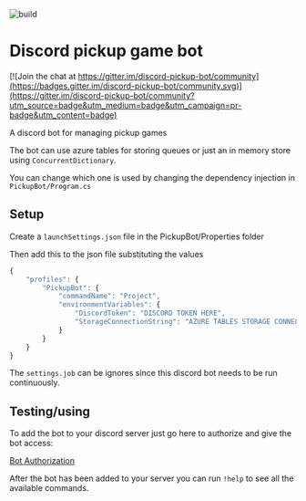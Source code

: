 ![build](https://github.com/Floydan/discord-pickup-bot/workflows/build/badge.svg?branch=master)


# Discord pickup game bot

[![Join the chat at https://gitter.im/discord-pickup-bot/community](https://badges.gitter.im/discord-pickup-bot/community.svg)](https://gitter.im/discord-pickup-bot/community?utm_source=badge&utm_medium=badge&utm_campaign=pr-badge&utm_content=badge)

A discord bot for managing pickup games

The bot can use azure tables for storing queues or just an in memory store using `ConcurrentDictionary`.

You can change which one is used by changing the dependency injection in `PickupBot/Program.cs`

## Setup
Create a `launchSettings.json` file in the PickupBot/Properties folder

Then add this to the json file substituting the values
```javascript
{
    "profiles": {
        "PickupBot": {
            "commandName": "Project",
            "environmentVariables": {
                "DiscordToken": "DISCORD TOKEN HERE",
                "StorageConnectionString": "AZURE TABLES STORAGE CONNECTION STRING HERE"
            }
        }
    }
}
```

The `settings.job` can be ignores since this discord bot needs to be run continuously.

## Testing/using
To add the bot to your discord server just go here to authorize and give the bot access:

[Bot Authorization](https://discordapp.com/api/oauth2/authorize?client_id=696658931434389505&permissions=285215793&scope=bot)

After the bot has been added to your server you can run `!help` to see all the available commands.
